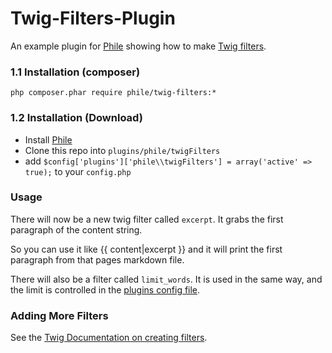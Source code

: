 Twig-Filters-Plugin
===================

An example plugin for [Phile](https://github.com/PhileCMS/Phile) showing how to make [Twig filters](http://twig.sensiolabs.org/doc/advanced.html#filters).

### 1.1 Installation (composer)
```
php composer.phar require phile/twig-filters:*
```
### 1.2 Installation (Download)

* Install [Phile](https://github.com/PhileCMS/Phile)
* Clone this repo into `plugins/phile/twigFilters`
* add `$config['plugins']['phile\\twigFilters'] = array('active' => true);` to your `config.php`

### Usage

There will now be a new twig filter called `excerpt`. It grabs the first paragraph of the content string.

So you can use it like {{ content|excerpt }} and it will print the first paragraph from that pages markdown file.

There will also be a filter called `limit_words`. It is used in the same way, and the limit is controlled in the [plugins config file](https://github.com/PhileCMS/Twig-Filters-Plugin/blob/master/config.php#L3).

### Adding More Filters

See the [Twig Documentation on creating filters](http://twig.sensiolabs.org/doc/advanced.html#filters).

